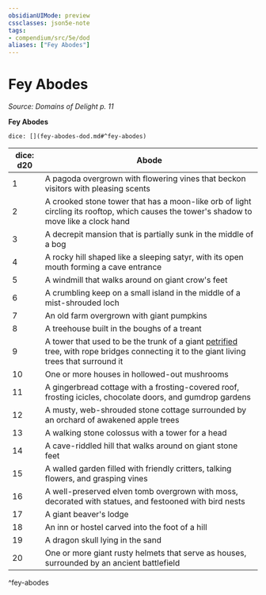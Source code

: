 ```yaml
---
obsidianUIMode: preview
cssclasses: json5e-note
tags:
- compendium/src/5e/dod
aliases: ["Fey Abodes"]
---
```

# Fey Abodes
*Source: Domains of Delight p. 11* 

**Fey Abodes**

`dice: [](fey-abodes-dod.md#^fey-abodes)`

| dice: d20 | Abode |
|-----------|-------|
| 1 | A pagoda overgrown with flowering vines that beckon visitors with pleasing scents |
| 2 | A crooked stone tower that has a moon-like orb of light circling its rooftop, which causes the tower's shadow to move like a clock hand |
| 3 | A decrepit mansion that is partially sunk in the middle of a bog |
| 4 | A rocky hill shaped like a sleeping satyr, with its open mouth forming a cave entrance |
| 5 | A windmill that walks around on giant crow's feet |
| 6 | A crumbling keep on a small island in the middle of a mist-shrouded loch |
| 7 | An old farm overgrown with giant pumpkins |
| 8 | A treehouse built in the boughs of a treant |
| 9 | A tower that used to be the trunk of a giant [petrified](Mechanics/Rules/conditions.md#Petrified) tree, with rope bridges connecting it to the giant living trees that surround it |
| 10 | One or more houses in hollowed-out mushrooms |
| 11 | A gingerbread cottage with a frosting-covered roof, frosting icicles, chocolate doors, and gumdrop gardens |
| 12 | A musty, web-shrouded stone cottage surrounded by an orchard of awakened apple trees |
| 13 | A walking stone colossus with a tower for a head |
| 14 | A cave-riddled hill that walks around on giant stone feet |
| 15 | A walled garden filled with friendly critters, talking flowers, and grasping vines |
| 16 | A well-preserved elven tomb overgrown with moss, decorated with statues, and festooned with bird nests |
| 17 | A giant beaver's lodge |
| 18 | An inn or hostel carved into the foot of a hill |
| 19 | A dragon skull lying in the sand |
| 20 | One or more giant rusty helmets that serve as houses, surrounded by an ancient battlefield |
^fey-abodes
